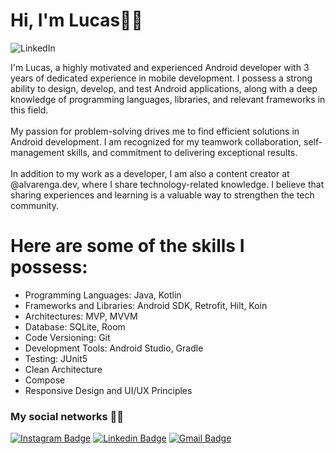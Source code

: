 # Hi, I'm Lucas✌🏻

![LinkedIn](https://github.com/Alvarenga-Dev/Alvarenga-Dev/assets/42894096/23a29a8a-96ca-485d-a7ec-820612a36a8c)

I'm Lucas, a highly motivated and experienced Android developer with 3 years of dedicated experience in mobile development. I possess a strong ability to design, develop, and test Android applications, along with a deep knowledge of programming languages, libraries, and relevant frameworks in this field.
<br><br>
My passion for problem-solving drives me to find efficient solutions in Android development. I am recognized for my teamwork collaboration, self-management skills, and commitment to delivering exceptional results.
<br><br>
In addition to my work as a developer, I am also a content creator at @alvarenga.dev, where I share technology-related knowledge. I believe that sharing experiences and learning is a valuable way to strengthen the tech community.

# Here are some of the skills I possess:
- Programming Languages: Java, Kotlin
- Frameworks and Libraries: Android SDK, Retrofit, Hilt, Koin
- Architectures: MVP, MVVM
- Database: SQLite, Room
- Code Versioning: Git
- Development Tools: Android Studio, Gradle
- Testing: JUnit5
- Clean Architecture
- Compose
- Responsive Design and UI/UX Principles

### My social networks 🖖🏻
[![Instagram Badge](https://img.shields.io/badge/-@alvarenga.dev-8B008B?style=flat-square&labelColor=8B008B&logo=instagram&logoColor=white&link=https://twitter.com/sakshamtaneja00)](https://www.instagram.com/alvarenga.dev/)  [![Linkedin Badge](https://img.shields.io/badge/-llucasallvarenga-blue?style=flat-square&logo=Linkedin&logoColor=white&link=https://www.linkedin.com/in/llucasallvarenga/)](https://www.linkedin.com/in/llucasallvarenga/) [![Gmail Badge](https://img.shields.io/badge/-hello@alvarenga.dev-c14438?style=flat-square&logo=Gmail&logoColor=white&link=mailto:hello@alvarenga.dev)](mailto:hello@alvarenga.dev)
